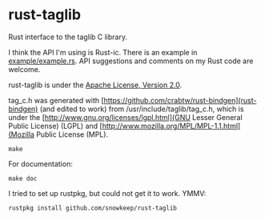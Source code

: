 rust-taglib
===========

Rust interface to the taglib C library.

I think the API I'm using is Rust-ic.  There is an example in [example/example.rs](example/example.rs).
API suggestions and comments on my Rust code are welcome.

rust-taglib is under the [Apache License, Version 2.0](http://www.apache.org/licenses/LICENSE-2.0).

tag\_c.h was generated with
[https://github.com/crabtw/rust-bindgen](rust-bindgen) (and edited to work)
from /usr/include/taglib/tag\_c.h, which is under the
[http://www.gnu.org/licenses/lgpl.html](GNU Lesser General Public License)
(LGPL) and [http://www.mozilla.org/MPL/MPL-1.1.html](Mozilla Public License
(MPL).



`make`

For documentation:


`make doc`

I tried to set up rustpkg, but could not get it to work.  YMMV:


`rustpkg install github.com/snowkeep/rust-taglib`
